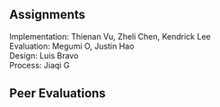 ## Assignments

Implementation: Thienan Vu, Zheli Chen, Kendrick Lee\
Evaluation: Megumi O, Justin Hao\
Design: Luis Bravo\
Process: Jiaqi G

## Peer Evaluations


